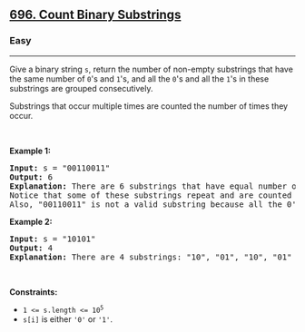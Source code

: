 <h2><a href="https://leetcode.com/problems/count-binary-substrings/">696. Count Binary Substrings</a></h2><h3>Easy</h3><hr><div style="user-select: auto;"><p style="user-select: auto;">Give a binary string <code style="user-select: auto;">s</code>, return the number of non-empty substrings that have the same number of <code style="user-select: auto;">0</code>'s and <code style="user-select: auto;">1</code>'s, and all the <code style="user-select: auto;">0</code>'s and all the <code style="user-select: auto;">1</code>'s in these substrings are grouped consecutively.</p>

<p style="user-select: auto;">Substrings that occur multiple times are counted the number of times they occur.</p>

<p style="user-select: auto;">&nbsp;</p>
<p style="user-select: auto;"><strong style="user-select: auto;">Example 1:</strong></p>

<pre style="user-select: auto;"><strong style="user-select: auto;">Input:</strong> s = "00110011"
<strong style="user-select: auto;">Output:</strong> 6
<strong style="user-select: auto;">Explanation:</strong> There are 6 substrings that have equal number of consecutive 1's and 0's: "0011", "01", "1100", "10", "0011", and "01".
Notice that some of these substrings repeat and are counted the number of times they occur.
Also, "00110011" is not a valid substring because all the 0's (and 1's) are not grouped together.
</pre>

<p style="user-select: auto;"><strong style="user-select: auto;">Example 2:</strong></p>

<pre style="user-select: auto;"><strong style="user-select: auto;">Input:</strong> s = "10101"
<strong style="user-select: auto;">Output:</strong> 4
<strong style="user-select: auto;">Explanation:</strong> There are 4 substrings: "10", "01", "10", "01" that have equal number of consecutive 1's and 0's.
</pre>

<p style="user-select: auto;">&nbsp;</p>
<p style="user-select: auto;"><strong style="user-select: auto;">Constraints:</strong></p>

<ul style="user-select: auto;">
	<li style="user-select: auto;"><code style="user-select: auto;">1 &lt;= s.length &lt;= 10<sup style="user-select: auto;">5</sup></code></li>
	<li style="user-select: auto;"><code style="user-select: auto;">s[i]</code> is either <code style="user-select: auto;">'0'</code> or <code style="user-select: auto;">'1'</code>.</li>
</ul>
</div>
